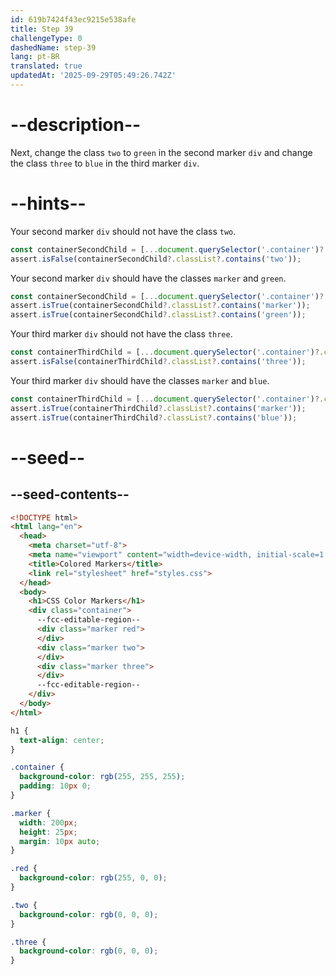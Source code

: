 ```yaml
---
id: 619b7424f43ec9215e538afe
title: Step 39
challengeType: 0
dashedName: step-39
lang: pt-BR
translated: true
updatedAt: '2025-09-29T05:49:26.742Z'
---
```


# --description--

Next, change the class `two` to `green` in the second marker `div` and change the class `three` to `blue` in the third marker `div`.

# --hints--

Your second marker `div` should not have the class `two`.

```js
const containerSecondChild = [...document.querySelector('.container')?.children][1];
assert.isFalse(containerSecondChild?.classList?.contains('two'));
```

Your second marker `div` should have the classes `marker` and `green`.

```js
const containerSecondChild = [...document.querySelector('.container')?.children][1];
assert.isTrue(containerSecondChild?.classList?.contains('marker'));
assert.isTrue(containerSecondChild?.classList?.contains('green'));
```

Your third marker `div` should not have the class `three`.

```js
const containerThirdChild = [...document.querySelector('.container')?.children][2];
assert.isFalse(containerThirdChild?.classList?.contains('three'));
```

Your third marker `div` should have the classes `marker` and `blue`.

```js
const containerThirdChild = [...document.querySelector('.container')?.children][2];
assert.isTrue(containerThirdChild?.classList?.contains('marker'));
assert.isTrue(containerThirdChild?.classList?.contains('blue'));
```

# --seed--

## --seed-contents--

```html
<!DOCTYPE html>
<html lang="en">
  <head>
    <meta charset="utf-8">
    <meta name="viewport" content="width=device-width, initial-scale=1.0">
    <title>Colored Markers</title>
    <link rel="stylesheet" href="styles.css">
  </head>
  <body>
    <h1>CSS Color Markers</h1>
    <div class="container">
      --fcc-editable-region--
      <div class="marker red">
      </div>
      <div class="marker two">
      </div>
      <div class="marker three">
      </div>
      --fcc-editable-region--
    </div>
  </body>
</html>
```

```css
h1 {
  text-align: center;
}

.container {
  background-color: rgb(255, 255, 255);
  padding: 10px 0;
}

.marker {
  width: 200px;
  height: 25px;
  margin: 10px auto;
}

.red {
  background-color: rgb(255, 0, 0);
}

.two {
  background-color: rgb(0, 0, 0);
}

.three {
  background-color: rgb(0, 0, 0);
}

```
